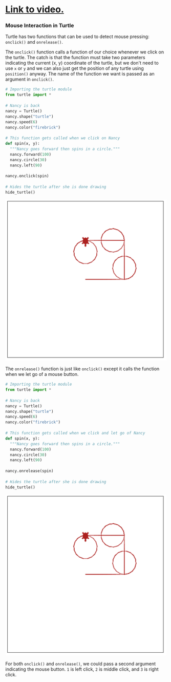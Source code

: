 # [Link to video.](https://www.youtube.com/watch?v=h_WifRpnS3M&list=PLVD25niNi0BkyCc47RgZHKnmIh6nsupN7)

### Mouse Interaction in Turtle

Turtle has two functions that can be used to detect mouse pressing: `onclick()` and `onrelease()`. 

The `onclick()` function calls a function of our choice whenever we click on the turtle. The catch is that the function must take two parameters indicating the current (x, y) coordinate of the turtle, but we don't need to use `x` or `y` and we can also just get the position of any turtle using `position()` anyway. The name of the function we want is passed as an argument in `onclick()`.

```python
# Importing the turtle module
from turtle import *

# Nancy is back
nancy = Turtle()
nancy.shape("turtle")
nancy.speed(6)
nancy.color("firebrick")

# This function gets called when we click on Nancy
def spin(x, y):
  """Nancy goes forward then spins in a circle."""
  nancy.forward(100)
  nancy.circle(30)
  nancy.left(90)

nancy.onclick(spin)

# Hides the turtle after she is done drawing
hide_turtle()

```

![](../Images/codeHS_Turtle_Mouse.png)

The `onrelease()` function is just like `onclick()` except it calls the function when we let go of a mouse button.

```python
# Importing the turtle module
from turtle import *

# Nancy is back
nancy = Turtle()
nancy.shape("turtle")
nancy.speed(6)
nancy.color("firebrick")

# This function gets called when we click and let go of Nancy
def spin(x, y):
  """Nancy goes forward then spins in a circle."""
  nancy.forward(100)
  nancy.circle(30)
  nancy.left(90)

nancy.onrelease(spin)

# Hides the turtle after she is done drawing
hide_turtle()

```

![](../Images/codeHS_Turtle_Mouse.png)

For both `onclick()` and `onrelease()`, we could pass a second argument indicating the mouse button. `1` is left click, `2` is middle click, and `3` is right click.
